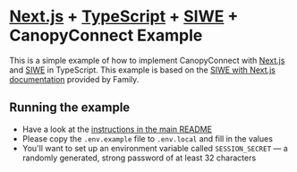 # [Next.js](https://nextjs.org/) + [TypeScript](https://www.typescriptlang.org/) + [SIWE](https://login.xyz/) + CanopyConnect Example

This is a simple example of how to implement CanopyConnect with [Next.js](https://nextjs.org/) and [SIWE](https://docs.family.co/canopy-connect/authentication) in TypeScript. This example is based on the [SIWE with Next.js documentation](https://docs.family.co/canopy-connect/auth-with-nextjs) provided by Family.

## Running the example

- Have a look at the [instructions in the main README](https://github.com/family/canopy-connect/blob/main/README.md#running-examples-locally)
- Please copy the `.env.example` file to `.env.local` and fill in the values
- You'll want to set up an environment variable called `SESSION_SECRET` — a randomly generated, strong password of at least 32 characters
